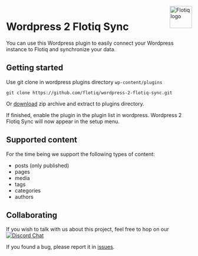 <a href="https://flotiq.com/">
    <img src="https://editor.flotiq.com/fonts/fq-logo.svg" alt="Flotiq logo" title="Flotiq" align="right" height="60" />
</a>

Wordpress 2 Flotiq Sync
========================

You can use this Wordpress plugin to easily connect your Wordpress instance to Flotiq and synchronize your data.

## Getting started

Use git clone in wordpress plugins directory `wp-content/plugins`

````
git clone https://github.com/flotiq/wordpress-2-flotiq-sync.git
````

Or [download](https://github.com/flotiq/wordpress-2-flotiq-sync/archive/refs/heads/main.zip) zip archive and extract to plugins directory.

If finished, enable the plugin in the plugin list in wordpress.
Wordpress 2 Flotiq Sync will now appear in the setup menu.

## Supported content

For the time being we support the following types of content:
- posts (only published)
- pages
- media
- tags
- categories
- authors


## Collaborating

   If you wish to talk with us about this project, feel free to hop on our [![Discord Chat](https://img.shields.io/discord/682699728454025410.svg)](https://discord.gg/FwXcHnX)  
   
   If you found a bug, please report it in [issues](https://github.com/flotiq/wordpress-2-flotiq-sync/issues).
